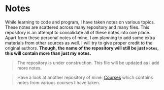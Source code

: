 # Notes

While learning to code and program, I have taken notes on various topics. These notes are scattered across many repository and many files. This repository is an attempt to consolidate all of these notes into one place. Apart from these personal notes of mine, I am planning to add some extra materials from other sources as well. I will try to give proper credit to the original authors. **Though, the name of the repository will still be just `Notes`, this will contain more than just my notes.**

> The repository is under construction. This file will be updated as I add more notes.

> Have a look at another repository of mine: [Courses](https://github.com/Hari31416/Courses) which contains notes from various courses I have taken.
